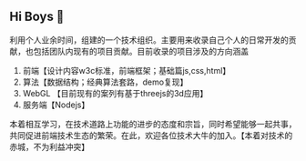 ## Hi Boys 👋

<!--

**Here are some ideas to get you started:**

🙋‍♀️ A short introduction - what is your organization all about?
🌈 Contribution guidelines - how can the community get involved?
👩‍💻 Useful resources - where can the community find your docs? Is there anything else the community should know?
🍿 Fun facts - what does your team eat for breakfast?
🧙 Remember, you can do mighty things with the power of [Markdown](https://docs.github.com/github/writing-on-github/getting-started-with-writing-and-formatting-on-github/basic-writing-and-formatting-syntax)
-->
利用个人业余时间，组建的一个技术组织。主要用来收录自己个人的日常开发的贡献，也包括团队内现有的项目贡献。目前收录的项目涉及的方向涵盖

1. 前端【设计内容w3c标准，前端框架；基础篇js,css,html】
2. 算法【数据结构；经典算法套路，demo复现】
3. WebGL 【目前现有的案列有基于threejs的3d应用】
4. 服务端【Nodejs】

本着相互学习，在技术道路上功能的进步的态度和宗旨，同时希望能够一起共事，共同促进前端技术生态的繁荣。在此，欢迎各位技术大牛的加入。【本着对技术的赤城，不为利益冲突】
